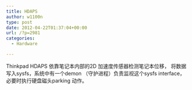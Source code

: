 ```yaml
---
title: HDAPS
author: w1100n
type: post
date: 2012-04-22T01:37:04+00:00
url: /?p=2981
categories:
  - Hardware

---
```

Thinkpad HDAPS 依靠笔记本内部的2D 加速度传感器检测笔记本位移， 将数据写入sysfs，系统中有一个demon （守护进程）负责监视这个sysfs interface，必要时执行硬盘磁头parking 动作。
